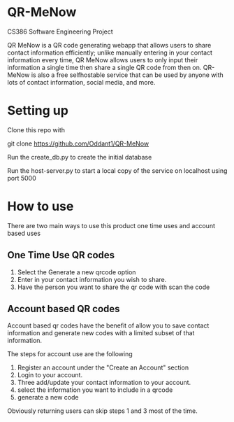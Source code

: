   # QR-MeNow
  CS386 Software Engineering Project

  QR MeNow is a QR code generating webapp that allows users to share contact information efficiently; unlike manually entering in your contact information every time, QR MeNow allows users to only input their information a single time then share a single QR code from then on. QR-MeNow is also a free selfhostable service that can be used by anyone with lots of contact information, social media, and more.



  # Setting up

  Clone this repo with 
  
  git clone https://github.com/Oddant1/QR-MeNow

  Run the create_db.py to create the initial database

  Run the host-server.py to start a local copy of the service on localhost using port 5000



  # How to use

  There are two main ways to use this product one time uses and account based uses

  ## One Time Use QR codes

  1. Select the Generate a new qrcode option
  2. Enter in your contact information you wish to share.
  3. Have the person you want to share the qr code with scan the code

  ## Account based QR codes

  Account based qr codes have the benefit of allow you to save contact information
  and generate new codes with a limited subset of that information.

  The steps for account use are the following

  1. Register an account under the "Create an Account" section
  2. Login to your account.
  3. Three add/update your contact information to your account.
  4. select the information you want to include in a qrcode
  5. generate a new code

Obviously returning users can skip steps 1 and 3 most of the time.



